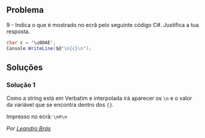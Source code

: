 ## Problema

9 - Indica o que é mostrado no ecrã pelo seguinte código C#. Justifica a tua
resposta.

```cs
char c = '\u00AE';
Console.WriteLine($@"\n{c}\n");
```

## Soluções

### Solução 1

Como a string está em Verbatim e interpolada irá aparecer os `\n`
e o valor da variável que se encontra dentro dos `{}`.

Impresso no ecrã:
`\n®\n`


*Por [Leandro Brás](https://github.com/xShadoWalkeR)*